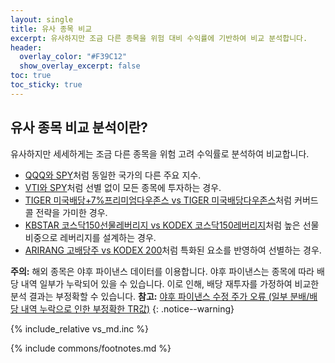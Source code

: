 ```yaml
---
layout: single
title: 유사 종목 비교
excerpt: 유사하지만 조금 다른 종목을 위험 대비 수익률에 기반하여 비교 분석합니다.
header:
  overlay_color: "#F39C12"
  show_overlay_excerpt: false
toc: true
toc_sticky: true
---
```


## 유사 종목 비교 분석이란?

유사하지만 세세하게는 조금 다른 종목을 위험 고려 수익률로 분석하여 비교합니다.

- [QQQ와 SPY](/qqq-vs-spy/)처럼 동일한 국가의 다른 주요 지수.
- [VTI와 SPY](/vti-vs-spy/)처럼 선별 없이 모든 종목에 투자하는 경우.
- [TIGER 미국배당+7%프리미엄다우존스 vs TIGER 미국배당다우존스](/458760-vs-458730/)처럼 커버드콜 전략을 가미한 경우.
- [KBSTAR 코스닥150선물레버리지 vs KODEX 코스닥150레버리지](/278240-vs-233740/)처럼 높은 선물 비중으로 레버리지를 설계하는 경우.
- [ARIRANG 고배당주 vs KODEX 200](/161510-vs-069500/)처럼 특화된 요소를 반영하여 선별하는 경우.


**주의:** 해외 종목은 야후 파이낸스 데이터를 이용합니다. 야후 파이낸스는 종목에 따라 배당 내역 일부가 누락되어 있을 수 있습니다. 이로 인해, 배당 재투자를 가정하여 비교한 분석 결과는 부정확할 수 있습니다. **참고:** [야후 파이낸스 수정 주가 오류 (일부 분배/배당 내역 누락으로 인한 부정확한 TR값)](https://kongdori.tistory.com/283)
{: .notice--warning}


{% include_relative vs_md.inc %}

{% include commons/footnotes.md %}
